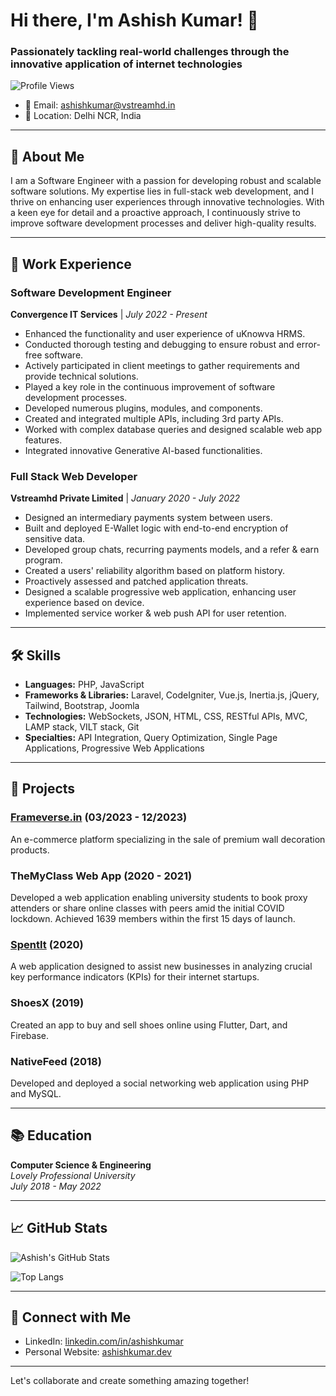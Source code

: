 # Hi there, I'm Ashish Kumar! 👋

### Passionately tackling real-world challenges through the innovative application of internet technologies

![Profile Views](https://komarev.com/ghpvc/?username=your-github-username&color=brightgreen)

- 📧 Email: [ashishkumar@vstreamhd.in](mailto:ashishkumar@vstreamhd.in)
- 📍 Location: Delhi NCR, India

---

## 🚀 About Me

I am a Software Engineer with a passion for developing robust and scalable software solutions. My expertise lies in full-stack web development, and I thrive on enhancing user experiences through innovative technologies. With a keen eye for detail and a proactive approach, I continuously strive to improve software development processes and deliver high-quality results.

---

## 💼 Work Experience

### Software Development Engineer
**Convergence IT Services** | *July 2022 - Present*

- Enhanced the functionality and user experience of uKnowva HRMS.
- Conducted thorough testing and debugging to ensure robust and error-free software.
- Actively participated in client meetings to gather requirements and provide technical solutions.
- Played a key role in the continuous improvement of software development processes.
- Developed numerous plugins, modules, and components.
- Created and integrated multiple APIs, including 3rd party APIs.
- Worked with complex database queries and designed scalable web app features.
- Integrated innovative Generative AI-based functionalities.

### Full Stack Web Developer
**Vstreamhd Private Limited** | *January 2020 - July 2022*

- Designed an intermediary payments system between users.
- Built and deployed E-Wallet logic with end-to-end encryption of sensitive data.
- Developed group chats, recurring payments models, and a refer & earn program.
- Created a users' reliability algorithm based on platform history.
- Proactively assessed and patched application threats.
- Designed a scalable progressive web application, enhancing user experience based on device.
- Implemented service worker & web push API for user retention.

---

## 🛠️ Skills

- **Languages:** PHP, JavaScript
- **Frameworks & Libraries:** Laravel, CodeIgniter, Vue.js, Inertia.js, jQuery, Tailwind, Bootstrap, Joomla
- **Technologies:** WebSockets, JSON, HTML, CSS, RESTful APIs, MVC, LAMP stack, VILT stack, Git
- **Specialties:** API Integration, Query Optimization, Single Page Applications, Progressive Web Applications

---

## 🌟 Projects

### [Frameverse.in](http://frameverse.in) (03/2023 - 12/2023)
An e-commerce platform specializing in the sale of premium wall decoration products.

### TheMyClass Web App (2020 - 2021)
Developed a web application enabling university students to book proxy attenders or share online classes with peers amid the initial COVID lockdown. Achieved 1639 members within the first 15 days of launch.

### [SpentIt](https://spentit.in) (2020)
A web application designed to assist new businesses in analyzing crucial key performance indicators (KPIs) for their internet startups.

### ShoesX (2019)
Created an app to buy and sell shoes online using Flutter, Dart, and Firebase.

### NativeFeed (2018)
Developed and deployed a social networking web application using PHP and MySQL.

---

## 📚 Education

**Computer Science & Engineering**  
*Lovely Professional University*  
*July 2018 - May 2022*

---

## 📈 GitHub Stats

![Ashish's GitHub Stats](https://github-readme-stats.vercel.app/api?username=your-github-username&show_icons=true&theme=radical)

![Top Langs](https://github-readme-stats.vercel.app/api/top-langs/?username=your-github-username&layout=compact&theme=radical)

---

## 🤝 Connect with Me

- LinkedIn: [linkedin.com/in/ashishkumar](https://www.linkedin.com/in/ashishkumar)
- Personal Website: [ashishkumar.dev](https://ashishkumar.dev)

---

Let's collaborate and create something amazing together!
